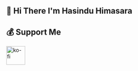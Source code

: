 ## 🍃 Hi There I'm Hasindu Himasara 

## 💰 Support Me

<a href="https://ko-fi.com/"><img style="height:50px;" align="left" alt="ko-fi" src="https://az743702.vo.msecnd.net/cdn/kofi3.png?v=0"></a>


